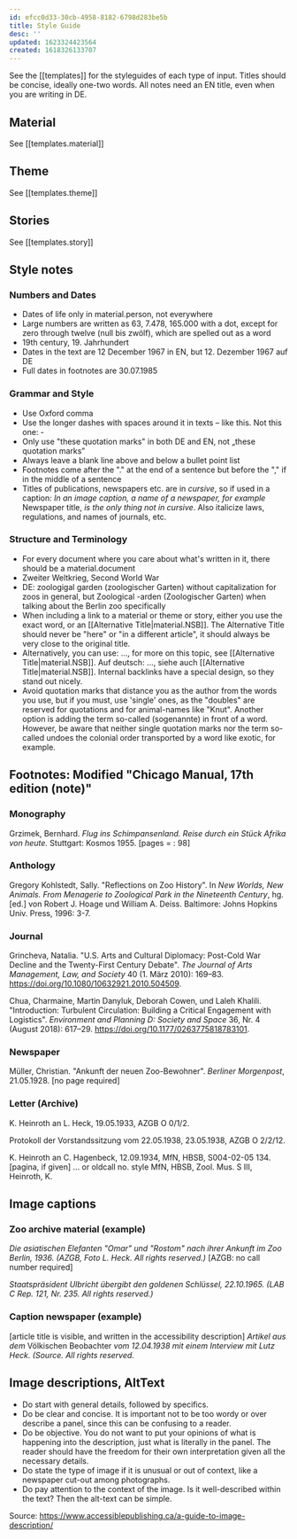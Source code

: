 ```yaml
---
id: efcc0d33-30cb-4958-8182-6798d283be5b
title: Style Guide
desc: ''
updated: 1623324423564
created: 1618326133707
---
```


<!-- Notes should be in comments like this -->
<!-- Easiest way to do this - Hit `Cmd + /` -->
<!-- On Windows Press Ctrl + / -->
<!-- On Mac Press Cmd + / -->

See the [[templates]] for the styleguides of each type of input. Titles should be concise, ideally one-two words. All notes need an EN title, even when you are writing in DE.

## Material

See [[templates.material]]

## Theme

See [[templates.theme]]

## Stories

See [[templates.story]]

## Style notes

### Numbers and Dates

* Dates of life only in material.person, not everywhere
* Large numbers are written as 63, 7.478, 165.000 with a dot, except for zero through twelve (null bis zwölf), which are spelled out as a word
* 19th century, 19. Jahrhundert
* Dates in the text are 12 December 1967 in EN, but 12. Dezember 1967 auf DE
* Full dates in footnotes are 30.07.1985

### Grammar and Style

- Use Oxford comma
- Use the longer dashes with spaces around it in texts – like this. Not this one: -
- Only use "these quotation marks" in both DE and EN, not „these quotation marks”
- Always leave a blank line above and below a bullet point list
- Footnotes come after the "." at the end of a sentence but before the "," if in the middle of a sentence
- Titles of publications, newspapers etc. are in _cursive_, so if used in a caption: _In an image caption, a name of a newspaper, for example_ Newspaper title, _is the only thing not in cursive_. Also italicize laws, regulations, and names of journals, etc.

### Structure and Terminology

- For every document where you care about what's written in it, there should be a material.document
- Zweiter Weltkrieg, Second World War
- DE: zoologigal garden (zoologischer Garten) without capitalization for zoos in general, but Zoological -arden (Zoologischer Garten) when talking about the Berlin zoo specifically
- When including a link to a material or theme or story, either you use the exact word, or an [[Alternative Title|material.NSB]]. The Alternative Title should never be "here" or "in a different article", it should always be very close to the original title.
- Alternatively, you can use: ..., for more on this topic, see [[Alternative Title|material.NSB]]. Auf deutsch: ..., siehe auch [[Alternative Title|material.NSB]]. Internal backlinks have a special design, so they stand out nicely.
- Avoid quotation marks that distance you as the author from the words you use, but if you must, use 'single' ones, as the "doubles" are reserved for quotations and for animal-names like "Knut". Another option is adding the term so-called (sogenannte) in front of a word. However, be aware that neither single quotation marks nor the term so-called undoes the colonial order transported by a word like exotic, for example.

## Footnotes: Modified "Chicago Manual, 17th edition (note)"

### Monography
Grzimek, Bernhard. _Flug ins Schimpansenland. Reise durch ein Stück Afrika von heute._ Stuttgart: Kosmos 1955. [pages = : 98]

### Anthology
Gregory Kohlstedt, Sally. "Reflections on Zoo History". In _New Worlds, New Animals. From Menagerie to Zoological Park in the Nineteenth Century_, hg. [ed.] von Robert J. Hoage und William A. Deiss. Baltimore: Johns Hopkins Univ. Press, 1996: 3-7.

### Journal
Grincheva, Natalia. "U.S. Arts and Cultural Diplomacy: Post-Cold War Decline and the Twenty-First Century Debate". _The Journal of Arts Management, Law, and Society_ 40 (1. März 2010): 169–83. https://doi.org/10.1080/10632921.2010.504509.

Chua, Charmaine, Martin Danyluk, Deborah Cowen, und Laleh Khalili. "Introduction: Turbulent Circulation: Building a Critical Engagement with Logistics". _Environment and Planning D: Society and Space_ 36, Nr. 4 (August 2018): 617–29. https://doi.org/10.1177/0263775818783101.

### Newspaper

Müller, Christian. "Ankunft der neuen Zoo-Bewohner". _Berliner Morgenpost_, 21.05.1928. [no page required]

### Letter (Archive)

K. Heinroth an L. Heck, 19.05.1933, AZGB O 0/1/2.

Protokoll der Vorstandssitzung vom 22.05.1938, 23.05.1938, AZGB O 2/2/12.

K. Heinroth an C. Hagenbeck, 12.09.1934, MfN, HBSB, S004-02-05 134. [pagina, if given]
... or oldcall no. style MfN, HBSB, Zool. Mus. S III, Heinroth, K.

## Image captions

### Zoo archive material (example)

_Die asiatischen Elefanten "Omar" und "Rostom" nach ihrer Ankunft im Zoo Berlin, 1936. (AZGB, Foto L. Heck. All rights reserved.)_ [AZGB: no call number required]

_Staatspräsident Ulbricht übergibt den goldenen Schlüssel, 22.10.1965. (LAB C Rep. 121, Nr. 235. All rights reserved.)_

### Caption newspaper (example)

[article title is visible, and written in the accessibility description] _Artikel aus dem_ Völkischen Beobachter _vom 12.04.1938 mit einem Interview mit Lutz Heck. (Source. All rights reserved._

## Image descriptions, AltText

* Do start with general details, followed by specifics.
* Do be clear and concise. It is important not to be too wordy or over describe a panel, since this can be confusing to a reader.
* Do be objective. You do not want to put your opinions of what is happening into the description, just what is literally in the panel. The reader should have the freedom for their own interpretation given all the necessary details.
* Do state the type of image if it is unusual or out of context, like a newspaper cut-out among photographs.
* Do pay attention to the context of the image. Is it well-described within the text? Then the alt-text can be simple. 

Source: https://www.accessiblepublishing.ca/a-guide-to-image-description/